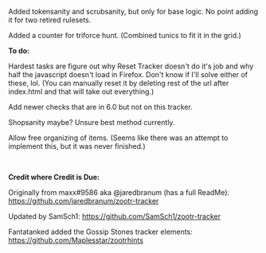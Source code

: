 Added tokensanity and scrubsanity, but only for base logic. No point adding it for two retired rulesets.

Added a counter for triforce hunt. (Combined tunics to fit it in the grid.)

<b>To do:</b>

Hardest tasks are figure out why Reset Tracker doesn't do it's job and why half the javascript doesn't load in Firefox. Don't know if I'll solve either of these, lol. (You can manually reset it by deleting rest of the url after index.html and that will take out everything.)

Add newer checks that are in 6.0 but not on this tracker.

Shopsanity maybe? Unsure best method currently.

Allow free organizing of items. (Seems like there was an attempt to implement this, but it was never finished.)

<br>

<b>Credit where Credit is Due:</b>

Originally from maxx#9586 aka @jaredbranum (has a full ReadMe): https://github.com/jaredbranum/zootr-tracker

Updated by SamSch1: https://github.com/SamSch1/zootr-tracker

Fantatanked added the Gossip Stones tracker elements: https://github.com/Maplesstar/zootrhints
